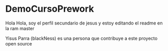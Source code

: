 # DemoCursoPrework
Hola Hola, soy el perfil secundario de jesus y estoy editando el readme en la ram master

Yisus Parra (blackNess) es una persona que contribuye a este proyecto open source